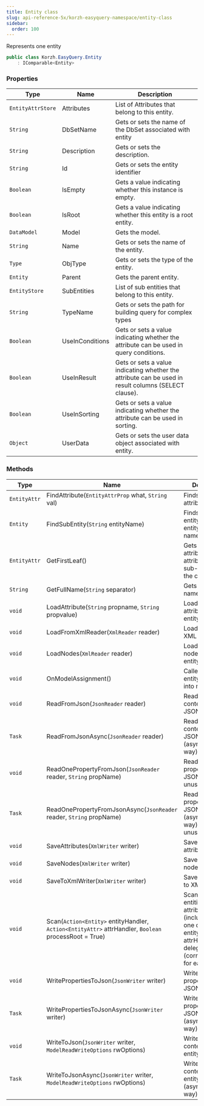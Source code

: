 ```yaml
---
title: Entity class
slug: api-reference-5x/korzh-easyquery-namespace/entity-class
sidebar:
  order: 100
---
```


Represents one entity
```csharp
public class Korzh.EasyQuery.Entity
    : IComparable<Entity>

```

### Properties

| Type | Name | Description | 
| --- | --- | --- | 
| `EntityAttrStore` | Attributes | List of Attributes that belong to this entity. | 
| `String` | DbSetName | Gets or sets the name of the DbSet associated with entity | 
| `String` | Description | Gets or sets the description. | 
| `String` | Id | Gets or sets the entity identifier | 
| `Boolean` | IsEmpty | Gets a value indicating whether this instance is empty. | 
| `Boolean` | IsRoot | Gets a value indicating whether this entity is a root entity. | 
| `DataModel` | Model | Gets the model. | 
| `String` | Name | Gets or sets the name of the entity. | 
| `Type` | ObjType | Gets or sets the type of the entity. | 
| `Entity` | Parent | Gets the parent entity. | 
| `EntityStore` | SubEntities | List of sub entities that belong to this entity. | 
| `String` | TypeName | Gets or sets the path for building query for complex types | 
| `Boolean` | UseInConditions | Gets or sets a value indicating whether the attribute can be used in query conditions. | 
| `Boolean` | UseInResult | Gets or sets a value indicating whether the attribute can be used in result columns (SELECT clause). | 
| `Boolean` | UseInSorting | Gets or sets a value indicating whether the attribute can be used in sorting. | 
| `Object` | UserData | Gets or sets the user data object associated with entity. | 


### Methods

| Type | Name | Description | 
| --- | --- | --- | 
| `EntityAttr` | FindAttribute(`EntityAttrProp` what, `String` val) | Finds the attribute by its ID. | 
| `Entity` | FindSubEntity(`String` entityName) | Finds a sub-entity in current entity by its name. | 
| `EntityAttr` | GetFirstLeaf() | Gets the first attribute in all attributes and sub-entities of the current entity. | 
| `String` | GetFullName(`String` separator) | Gets the full name. | 
| `void` | LoadAttribute(`String` propname, `String` propvalue) | Loads the attribute of the entity. | 
| `void` | LoadFromXmlReader(`XmlReader` reader) | Loads entity from XML reader. | 
| `void` | LoadNodes(`XmlReader` reader) | Loads the root nodes of the entity. | 
| `void` | OnModelAssignment() | Called when the entity is inserted into model. | 
| `void` | ReadFromJson(`JsonReader` reader) | Reads the entity content from JSON. | 
| `Task` | ReadFromJsonAsync(`JsonReader` reader) | Reads the entity content from JSON (asynchronous way). | 
| `void` | ReadOnePropertyFromJson(`JsonReader` reader, `String` propName) | Reads one entity property from JSON or skips unused. | 
| `Task` | ReadOnePropertyFromJsonAsync(`JsonReader` reader, `String` propName) | Reads one entity property from JSON (asynchronous way) or skips unused. | 
| `void` | SaveAttributes(`XmlWriter` writer) | Saves the entity attributes. | 
| `void` | SaveNodes(`XmlWriter` writer) | Saves the entity nodes. | 
| `void` | SaveToXmlWriter(`XmlWriter` writer) | Saves the entity to XML writer. | 
| `void` | Scan(`Action<Entity>` entityHandler, `Action<EntityAttr>` attrHandler, `Boolean` processRoot = True) | Scans all child entities and attributes (including this one one) calls entityHandler and attrHanlder delegates (correspondingly) for each of them | 
| `void` | WritePropertiesToJson(`JsonWriter` writer) | Writes entity's properties to JSON | 
| `Task` | WritePropertiesToJsonAsync(`JsonWriter` writer) | Writes entity's properties to JSON (asynchronous way). | 
| `void` | WriteToJson(`JsonWriter` writer, `ModelReadWriteOptions` rwOptions) | Writes the content of the entity to JSON. | 
| `Task` | WriteToJsonAsync(`JsonWriter` writer, `ModelReadWriteOptions` rwOptions) | Writes the content of the entity to JSON (asynchronious way) |
